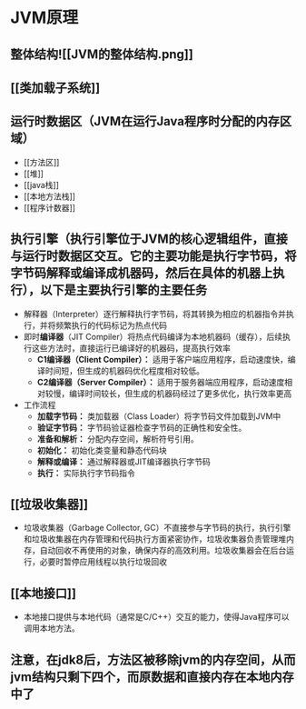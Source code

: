 # JVM原理
## 整体结构![[JVM的整体结构.png]]

## [[类加载子系统]]

## 运行时数据区（JVM在运行Java程序时分配的内存区域）
- [[方法区]]
- [[堆]]
- [[java栈]]
- [[本地方法栈]]
- [[程序计数器]]

## 执行引擎（执行引擎位于JVM的核心逻辑组件，直接与运行时数据区交互。它的主要功能是执行字节码，将字节码解释或编译成机器码，然后在具体的机器上执行），以下是主要执行引擎的主要任务
- 解释器（Interpreter）逐行解释执行字节码，将其转换为相应的机器指令并执行，并将频繁执行的代码标记为热点代码
- 即时**编译器**（JIT Compiler）将热点代码编译为本地机器码（缓存），后续执行这些方法时，直接运行已编译好的机器码，提高执行效率
	- **C1编译器（Client Compiler）：** 适用于客户端应用程序，启动速度快，编译时间短，但生成的机器码优化程度相对较低。
	- **C2编译器（Server Compiler）：** 适用于服务器端应用程序，启动速度相对较慢，编译时间较长，但生成的机器码经过了更多优化，执行效率更高
- 工作流程
	- **加载字节码：** 类加载器（Class Loader）将字节码文件加载到JVM中
	- **验证字节码：** 字节码验证器检查字节码的正确性和安全性。
	- **准备和解析：** 分配内存空间，解析符号引用。
	- **初始化：** 初始化类变量和静态代码块
	- **解释或编译：** 通过解释器或JIT编译器执行字节码
	- **执行：** 实际执行字节码指令

## [[垃圾收集器]]
- 垃圾收集器（Garbage Collector, GC）不直接参与字节码的执行，执行引擎和垃圾收集器在内存管理和代码执行方面紧密协作，垃圾收集器负责管理堆内存，自动回收不再使用的对象，确保内存的高效利用。垃圾收集器会在后台运行，必要时暂停应用线程以执行垃圾回收

## [[本地接口]]
- 本地接口提供与本地代码（通常是C/C++）交互的能力，使得Java程序可以调用本地方法。

## 注意，在jdk8后，方法区被移除jvm的内存空间，从而jvm结构只剩下四个，而原数据和直接内存在本地内存中了
